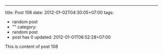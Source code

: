 ---
title: Post 108
date: 2012-01-02T04:30:05+07:00
tags:
  - random post
  - ""
category:
  - random post
  - post has 0
updated: 2012-01-01T06:52:28+07:00

This is content of post 108